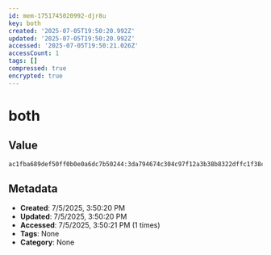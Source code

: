 ```yaml
---
id: mem-1751745020992-djr8u
key: both
created: '2025-07-05T19:50:20.992Z'
updated: '2025-07-05T19:50:20.992Z'
accessed: '2025-07-05T19:50:21.026Z'
accessCount: 1
tags: []
compressed: true
encrypted: true
---
```


# both

## Value

```
ac1fba689def50ff0b0e0a6dc7b50244:3da794674c304c97f12a3b38b8322dffc1f38cc05776f0d5b67e4dbb3b0d5398ec16d3c79df78eeb1c34d2ba8d2c1bee1ffdcf8c139621b2f72eced8dd5c28ab
```

## Metadata

- **Created**: 7/5/2025, 3:50:20 PM
- **Updated**: 7/5/2025, 3:50:20 PM
- **Accessed**: 7/5/2025, 3:50:21 PM (1 times)
- **Tags**: None
- **Category**: None
